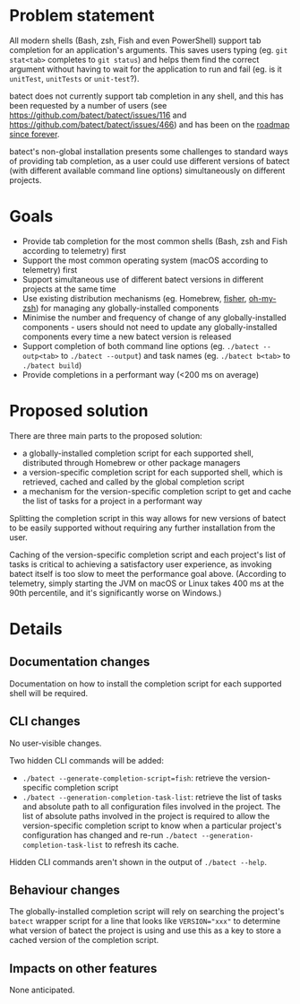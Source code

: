# Problem statement

All modern shells (Bash, zsh, Fish and even PowerShell) support tab completion for an application's arguments. This saves users typing (eg. `git stat<tab>` completes to `git status`) and helps them find  the correct argument without having to wait for the application to run and fail (eg. is it `unitTest`, `unitTests` or `unit-test`?).

batect does not currently support tab completion in any shell, and this has been requested by a number of users (see https://github.com/batect/batect/issues/116 and https://github.com/batect/batect/issues/466) and has been on the [roadmap](https://github.com/batect/batect/blob/master/ROADMAP.md) [since forever](https://github.com/batect/batect/commit/fce1890a444e8a963af3767aaa181dda14d7041f).

batect's non-global installation presents some challenges to standard ways of providing tab completion, as a user could use different versions of batect (with different available command line options) simultaneously on different projects.



# Goals

* Provide tab completion for the most common shells (Bash, zsh and Fish according to telemetry) first
* Support the most common operating system (macOS according to telemetry) first
* Support simultaneous use of different batect versions in different projects at the same time
* Use existing distribution mechanisms (eg. Homebrew, [fisher](https://github.com/jorgebucaran/fisher), [oh-my-zsh](https://ohmyz.sh/)) for managing any globally-installed components
* Minimise the number and frequency of change of any globally-installed components - users should not need to update any globally-installed components every time a new batect version is released
* Support completion of both command line options (eg. `./batect --outp<tab>` to `./batect --output`) and task names (eg. `./batect b<tab>` to `./batect build`)
* Provide completions in a performant way (<200 ms on average)



# Proposed solution

There are three main parts to the proposed solution:

* a globally-installed completion script for each supported shell, distributed through Homebrew or other package managers
* a version-specific completion script for each supported shell, which is retrieved, cached and called by the global completion script
* a mechanism for the version-specific completion script to get and cache the list of tasks for a project in a performant way

Splitting the completion script in this way allows for new versions of batect to be easily supported without requiring any further installation from the user.

Caching of the version-specific completion script and each project's list of tasks is critical to achieving a satisfactory user experience, as invoking batect itself is too slow to meet the performance goal above. (According to telemetry, simply starting the JVM on macOS or Linux takes 400 ms at the 90th percentile, and it's significantly worse on Windows.)





# Details

## Documentation changes

Documentation on how to install the completion script for each supported shell will be required.



## CLI changes

No user-visible changes.

Two hidden CLI commands will be added:

* `./batect --generate-completion-script=fish`: retrieve the version-specific completion script
* `./batect --generation-completion-task-list`: retrieve the list of tasks and absolute path to all configuration files involved in the project. The list of absolute paths involved in the project is required to allow the version-specific completion script to know when a particular project's configuration has changed and re-run `./batect --generation-completion-task-list` to refresh its cache.

Hidden CLI commands aren't shown in the output of `./batect --help`.



## Behaviour changes

The globally-installed completion script will rely on searching the project's `batect` wrapper script for a line that looks like `VERSION="xxx"` to determine what version of batect the project is using and use this as a key to store a cached version of the completion script.



## Impacts on other features

None anticipated.
